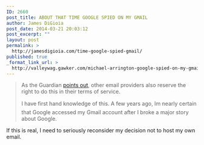 ```yaml
---
ID: 2660
post_title: ABOUT THAT TIME GOOGLE SPIED ON MY GMAIL
author: James DiGioia
post_date: 2014-03-21 20:03:12
post_excerpt: ""
layout: post
permalink: >
  http://jamesdigioia.com/time-google-spied-gmail/
published: true
_format_link_url: >
  http://valleywag.gawker.com/michael-arrington-google-spied-on-my-gmail-1549066773
---
```

> As the Guardian [points out][1], other email providers also reserve the right to do this in their terms of service.
> 
> I have first hand knowledge of this. A few years ago, Im nearly certain that Google accessed my Gmail account after I broke a major story about Google.

If this is real, I need to seriously reconsider my decision not to host my own email.

 [1]: http://www.theguardian.com/technology/2014/mar/21/yahoo-google-and-apple-claim-right-to-read-user-emails